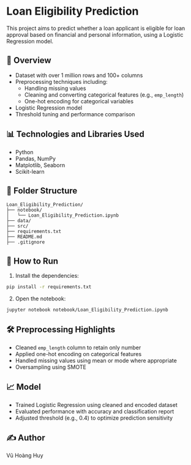 # Loan Eligibility Prediction

This project aims to predict whether a loan applicant is eligible for loan approval based on financial and personal information, using a Logistic Regression model.

## 📌 Overview
- Dataset with over 1 million rows and 100+ columns
- Preprocessing techniques including:
  - Handling missing values
  - Cleaning and converting categorical features (e.g., `emp_length`)
  - One-hot encoding for categorical variables
- Logistic Regression model
- Threshold tuning and performance comparison

## 📊 Technologies and Libraries Used
- Python
- Pandas, NumPy
- Matplotlib, Seaborn
- Scikit-learn

## 📂 Folder Structure
```
Loan_Eligibility_Prediction/
├── notebook/
│   └── Loan_Eligibility_Prediction.ipynb
├── data/
├── src/
├── requirements.txt
├── README.md
├── .gitignore
```

## 🚀 How to Run

1. Install the dependencies:
```bash
pip install -r requirements.txt
```

2. Open the notebook:
```bash
jupyter notebook notebook/Loan_Eligibility_Prediction.ipynb
```

## 🛠️ Preprocessing Highlights
- Cleaned `emp_length` column to retain only number
- Applied one-hot encoding on categorical features
- Handled missing values using mean or mode where appropriate
- Oversampling using SMOTE

## 📈 Model
- Trained Logistic Regression using cleaned and encoded dataset
- Evaluated performance with accuracy and classification report
- Adjusted threshold (e.g., 0.4) to optimize prediction sensitivity

## ✍️ Author
Vũ Hoàng Huy
